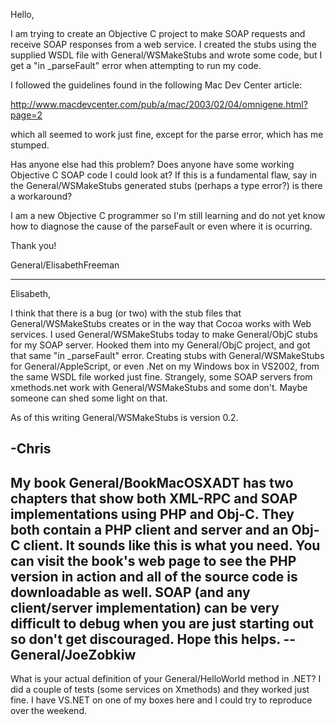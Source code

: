 Hello,

I am trying to create an Objective C project to make SOAP requests and receive SOAP responses from a web service.
I created the stubs using the supplied WSDL file with General/WSMakeStubs and wrote some code, but I get a "in _parseFault" error
when attempting to run my code.  

I followed the guidelines found in the following Mac Dev Center article:

http://www.macdevcenter.com/pub/a/mac/2003/02/04/omnigene.html?page=2

which all seemed to work just fine, except for the parse error, which has me stumped.

Has anyone else had this problem?  Does anyone have some working Objective C SOAP code I could look at?
If this is a fundamental flaw, say in the General/WSMakeStubs generated stubs (perhaps a type error?) is there a workaround?

I am a new Objective C programmer so I'm still learning and do not yet know how to diagnose the cause of the parseFault or
even where it is ocurring.

Thank you!

General/ElisabethFreeman

----
Elisabeth,

I think that there is a bug (or two) with the stub files that General/WSMakeStubs creates or in the way that Cocoa works with Web services. I used General/WSMakeStubs today to make General/ObjC stubs for my SOAP server. Hooked them into my General/ObjC project, and got that same "in _parseFault" error. Creating stubs with General/WSMakeStubs for General/AppleScript, or even .Net on my Windows box in VS2002, from the same WSDL file worked just fine. Strangely, some SOAP servers from xmethods.net work with General/WSMakeStubs and some don't. Maybe someone can shed some light on that. 

As of this writing General/WSMakeStubs is version 0.2.

-Chris
----

My book General/BookMacOSXADT has two chapters that show both XML-RPC and SOAP implementations using PHP and Obj-C. They both contain a PHP client and server and an Obj-C client. It sounds like this is what you need. You can visit the book's web page to see the PHP version in action and all of the source code is downloadable as well. SOAP (and any client/server implementation) can be very difficult to debug when you are just starting out so don't get discouraged. Hope this helps. -- General/JoeZobkiw
----
What is your actual definition of your General/HelloWorld method in .NET? I did a couple of tests (some services on Xmethods) and they worked just fine. I have VS.NET on one of my boxes here and I could try to reproduce over the weekend.